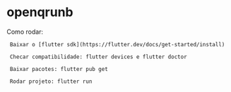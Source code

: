 # openqrunb

Como rodar:

     Baixar o [flutter sdk](https://flutter.dev/docs/get-started/install)
     
     Checar compatibilidade: flutter devices e flutter doctor
     
     Baixar pacotes: flutter pub get
     
     Rodar projeto: flutter run
     
      
